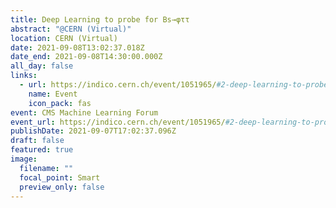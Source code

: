 ```yaml
---
title: Deep Learning to probe for Bs→φττ
abstract: "@CERN (Virtual)"
location: CERN (Virtual)
date: 2021-09-08T13:02:37.018Z
date_end: 2021-09-08T14:30:00.000Z
all_day: false
links:
  - url: https://indico.cern.ch/event/1051965/#2-deep-learning-to-probe-for-b
    name: Event
    icon_pack: fas
event: CMS Machine Learning Forum
event_url: https://indico.cern.ch/event/1051965/#2-deep-learning-to-probe-for-b
publishDate: 2021-09-07T17:02:37.096Z
draft: false
featured: true
image:
  filename: ""
  focal_point: Smart
  preview_only: false
---
```


